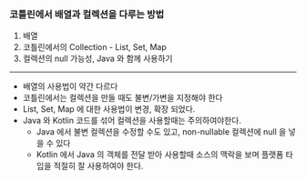 ### 코틀린에서 배열과 컬렉션을 다루는 방법
1. 배열
2. 코틀린에서의 Collection - List, Set, Map
3. 컬렉션의 null 가능성, Java 와 함께 사용하기
---
- 배열의 사용법이 약간 다르다
- 코틀린에서는 컬렉션을 만들 때도 불변/가변을 지정해야 한다
- List, Set, Map 에 대한 사용법이 변경, 확장 되었다.
- Java 와 Kotlin 코드를 섞어 컬렉션을 사용할때는 주의하여야한다.
  - Java 에서 불변 컬렉션을 수정할 수도 있고, non-nullable 컬렉션에 null 을 넣을 수 있다
  - Kotlin 에서 Java 의 객체를 전달 받아 사용할때 소스의 맥락을 보며 플랫폼 타입을 적절히 잘 사용하여야 한다.
